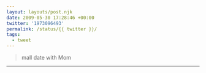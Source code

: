 ```yaml
---
layout: layouts/post.njk
date: 2009-05-30 17:28:46 +00:00
twitter: '1973096493'
permalink: /status/{{ twitter }}/
tags: 
  - tweet
---
```


> mall date with Mom

---
